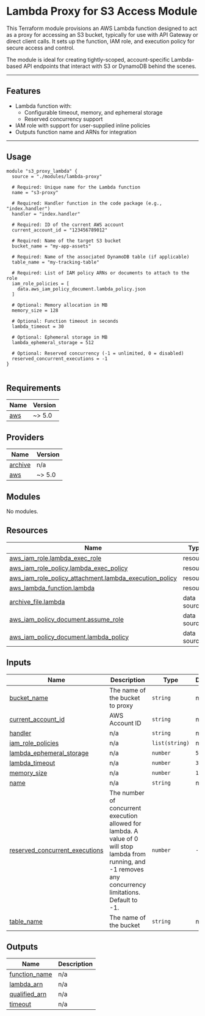 # Lambda Proxy for S3 Access Module

This Terraform module provisions an AWS Lambda function designed to act as a proxy for accessing an S3 bucket, typically for use with API Gateway or direct client calls. It sets up the function, IAM role, and execution policy for secure access and control.

The module is ideal for creating tightly-scoped, account-specific Lambda-based API endpoints that interact with S3 or DynamoDB behind the scenes.

---

## Features

- Lambda function with:
  - Configurable timeout, memory, and ephemeral storage
  - Reserved concurrency support
- IAM role with support for user-supplied inline policies
- Outputs function name and ARNs for integration

---

## Usage

```hcl
module "s3_proxy_lambda" {
  source = "./modules/lambda-proxy"

  # Required: Unique name for the Lambda function
  name = "s3-proxy"

  # Required: Handler function in the code package (e.g., "index.handler")
  handler = "index.handler"

  # Required: ID of the current AWS account
  current_account_id = "123456789012"

  # Required: Name of the target S3 bucket
  bucket_name = "my-app-assets"

  # Required: Name of the associated DynamoDB table (if applicable)
  table_name = "my-tracking-table"

  # Required: List of IAM policy ARNs or documents to attach to the role
  iam_role_policies = [
    data.aws_iam_policy_document.lambda_policy.json
  ]

  # Optional: Memory allocation in MB
  memory_size = 128

  # Optional: Function timeout in seconds
  lambda_timeout = 30

  # Optional: Ephemeral storage in MB
  lambda_ephemeral_storage = 512

  # Optional: Reserved concurrency (-1 = unlimited, 0 = disabled)
  reserved_concurrent_executions = -1
}


```

<!-- BEGIN_TF_DOCS -->

## Requirements

| Name                                                   | Version |
| ------------------------------------------------------ | ------- |
| <a name="requirement_aws"></a> [aws](#requirement_aws) | ~> 5.0  |

## Providers

| Name                                                         | Version |
| ------------------------------------------------------------ | ------- |
| <a name="provider_archive"></a> [archive](#provider_archive) | n/a     |
| <a name="provider_aws"></a> [aws](#provider_aws)             | ~> 5.0  |

## Modules

No modules.

## Resources

| Name                                                                                                                                                             | Type        |
| ---------------------------------------------------------------------------------------------------------------------------------------------------------------- | ----------- |
| [aws_iam_role.lambda_exec_role](https://registry.terraform.io/providers/hashicorp/aws/latest/docs/resources/iam_role)                                            | resource    |
| [aws_iam_role_policy.lambda_exec_policy](https://registry.terraform.io/providers/hashicorp/aws/latest/docs/resources/iam_role_policy)                            | resource    |
| [aws_iam_role_policy_attachment.lambda_execution_policy](https://registry.terraform.io/providers/hashicorp/aws/latest/docs/resources/iam_role_policy_attachment) | resource    |
| [aws_lambda_function.lambda](https://registry.terraform.io/providers/hashicorp/aws/latest/docs/resources/lambda_function)                                        | resource    |
| [archive_file.lambda](https://registry.terraform.io/providers/hashicorp/archive/latest/docs/data-sources/file)                                                   | data source |
| [aws_iam_policy_document.assume_role](https://registry.terraform.io/providers/hashicorp/aws/latest/docs/data-sources/iam_policy_document)                        | data source |
| [aws_iam_policy_document.lambda_policy](https://registry.terraform.io/providers/hashicorp/aws/latest/docs/data-sources/iam_policy_document)                      | data source |

## Inputs

| Name                                                                                                                        | Description                                                                                                                                                   | Type           | Default | Required |
| --------------------------------------------------------------------------------------------------------------------------- | ------------------------------------------------------------------------------------------------------------------------------------------------------------- | -------------- | ------- | :------: |
| <a name="input_bucket_name"></a> [bucket_name](#input_bucket_name)                                                          | The name of the bucket to proxy                                                                                                                               | `string`       | n/a     |   yes    |
| <a name="input_current_account_id"></a> [current_account_id](#input_current_account_id)                                     | AWS Account ID                                                                                                                                                | `string`       | n/a     |   yes    |
| <a name="input_handler"></a> [handler](#input_handler)                                                                      | n/a                                                                                                                                                           | `string`       | n/a     |   yes    |
| <a name="input_iam_role_policies"></a> [iam_role_policies](#input_iam_role_policies)                                        | n/a                                                                                                                                                           | `list(string)` | n/a     |   yes    |
| <a name="input_lambda_ephemeral_storage"></a> [lambda_ephemeral_storage](#input_lambda_ephemeral_storage)                   | n/a                                                                                                                                                           | `number`       | `512`   |    no    |
| <a name="input_lambda_timeout"></a> [lambda_timeout](#input_lambda_timeout)                                                 | n/a                                                                                                                                                           | `number`       | `30`    |    no    |
| <a name="input_memory_size"></a> [memory_size](#input_memory_size)                                                          | n/a                                                                                                                                                           | `number`       | `128`   |    no    |
| <a name="input_name"></a> [name](#input_name)                                                                               | n/a                                                                                                                                                           | `string`       | n/a     |   yes    |
| <a name="input_reserved_concurrent_executions"></a> [reserved_concurrent_executions](#input_reserved_concurrent_executions) | The number of concurrent execution allowed for lambda. A value of 0 will stop lambda from running, and -1 removes any concurrency limitations. Default to -1. | `number`       | `-1`    |    no    |
| <a name="input_table_name"></a> [table_name](#input_table_name)                                                             | The name of the bucket                                                                                                                                        | `string`       | n/a     |   yes    |

## Outputs

| Name                                                                       | Description |
| -------------------------------------------------------------------------- | ----------- |
| <a name="output_function_name"></a> [function_name](#output_function_name) | n/a         |
| <a name="output_lambda_arn"></a> [lambda_arn](#output_lambda_arn)          | n/a         |
| <a name="output_qualified_arn"></a> [qualified_arn](#output_qualified_arn) | n/a         |
| <a name="output_timeout"></a> [timeout](#output_timeout)                   | n/a         |

<!-- END_TF_DOCS -->
